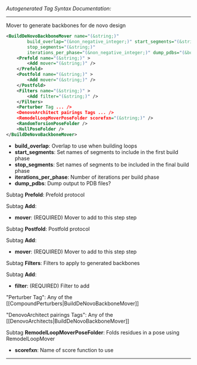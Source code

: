 <!-- THIS IS AN AUTOGENERATED FILE: Don't edit it directly, instead change the schema definition in the code itself. -->

_Autogenerated Tag Syntax Documentation:_

---
Mover to generate backbones for de novo design

```xml
<BuildDeNovoBackboneMover name="(&string;)"
        build_overlap="(&non_negative_integer;)" start_segments="(&string;)"
        stop_segments="(&string;)"
        iterations_per_phase="(&non_negative_integer;)" dump_pdbs="(&bool;)" >
    <Prefold name="(&string;)" >
        <Add mover="(&string;)" />
    </Prefold>
    <Postfold name="(&string;)" >
        <Add mover="(&string;)" />
    </Postfold>
    <Filters name="(&string;)" >
        <Add filter="(&string;)" />
    </Filters>
    <Perturber Tag ... />
    <DenovoArchitect pairings Tags ... />
    <RemodelLoopMoverPoseFolder scorefxn="(&string;)" />
    <RandomTorsionPoseFolder />
    <NullPoseFolder />
</BuildDeNovoBackboneMover>
```

-   **build_overlap**: Overlap to use when building loops
-   **start_segments**: Set names of segments to include in the first build phase
-   **stop_segments**: Set names of segments to be included in the final build phase
-   **iterations_per_phase**: Number of iterations per build phase
-   **dump_pdbs**: Dump output to PDB files?


Subtag **Prefold**:   Prefold protocol



Subtag **Add**:   

-   **mover**: (REQUIRED) Mover to add to this step step

Subtag **Postfold**:   Postfold protocol



Subtag **Add**:   

-   **mover**: (REQUIRED) Mover to add to this step step

Subtag **Filters**:   Filters to apply to generated backbones



Subtag **Add**:   

-   **filter**: (REQUIRED) Filter to add

"Perturber Tag": Any of the [[CompoundPerturbers|BuildDeNovoBackboneMover]]

"DenovoArchitect pairings Tags": Any of the [[DenovoArchitects|BuildDeNovoBackboneMover]]

Subtag **RemodelLoopMoverPoseFolder**:   Folds residues in a pose using RemodelLoopMover

-   **scorefxn**: Name of score function to use

---
